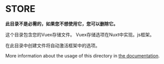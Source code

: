 # STORE

**此目录不是必需的，如果您不想使用它，您可以删除它。**

这个目录包含您的Vuex存储文件。
Vuex存储选项在Nuxt中实现。js框架。

在此目录中创建文件将自动激活框架中的选项。

More information about the usage of this directory in [the documentation](https://nuxtjs.org/guide/vuex-store).
